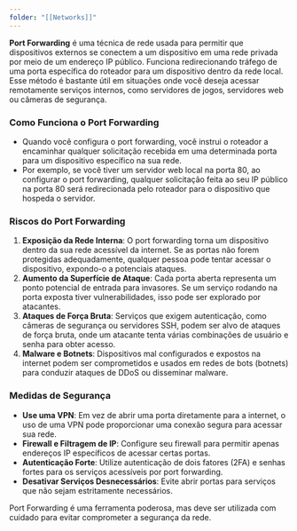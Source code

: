 ```yaml
---
folder: "[[Networks]]"
---
```

**Port Forwarding** é uma técnica de rede usada para permitir que dispositivos externos se conectem a um dispositivo em uma rede privada por meio de um endereço IP público. Funciona redirecionando tráfego de uma porta específica do roteador para um dispositivo dentro da rede local. Esse método é bastante útil em situações onde você deseja acessar remotamente serviços internos, como servidores de jogos, servidores web ou câmeras de segurança.

### Como Funciona o Port Forwarding

- Quando você configura o port forwarding, você instrui o roteador a encaminhar qualquer solicitação recebida em uma determinada porta para um dispositivo específico na sua rede.
- Por exemplo, se você tiver um servidor web local na porta 80, ao configurar o port forwarding, qualquer solicitação feita ao seu IP público na porta 80 será redirecionada pelo roteador para o dispositivo que hospeda o servidor.

### Riscos do Port Forwarding

1. **Exposição da Rede Interna**: O port forwarding torna um dispositivo dentro da sua rede acessível da internet. Se as portas não forem protegidas adequadamente, qualquer pessoa pode tentar acessar o dispositivo, expondo-o a potenciais ataques.
2. **Aumento da Superfície de Ataque**: Cada porta aberta representa um ponto potencial de entrada para invasores. Se um serviço rodando na porta exposta tiver vulnerabilidades, isso pode ser explorado por atacantes.
3. **Ataques de Força Bruta**: Serviços que exigem autenticação, como câmeras de segurança ou servidores SSH, podem ser alvo de ataques de força bruta, onde um atacante tenta várias combinações de usuário e senha para obter acesso.
4. **Malware e Botnets**: Dispositivos mal configurados e expostos na internet podem ser comprometidos e usados em redes de bots (botnets) para conduzir ataques de DDoS ou disseminar malware.

### Medidas de Segurança

- **Use uma VPN**: Em vez de abrir uma porta diretamente para a internet, o uso de uma VPN pode proporcionar uma conexão segura para acessar sua rede.
- **Firewall e Filtragem de IP**: Configure seu firewall para permitir apenas endereços IP específicos de acessar certas portas.
- **Autenticação Forte**: Utilize autenticação de dois fatores (2FA) e senhas fortes para os serviços acessíveis por port forwarding.
- **Desativar Serviços Desnecessários**: Evite abrir portas para serviços que não sejam estritamente necessários.

Port Forwarding é uma ferramenta poderosa, mas deve ser utilizada com cuidado para evitar comprometer a segurança da rede.

